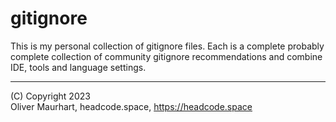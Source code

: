 # gitignore

This is my personal collection of gitignore files. Each is a complete
probably complete collection of community gitignore recommendations and
combine IDE, tools and language settings.

---

(C) Copyright 2023  
Oliver Maurhart, headcode.space, https://headcode.space
